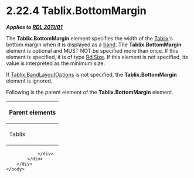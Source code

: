 <html dir="LTR" xmlns:mshelp="http://msdn.microsoft.com/mshelp" xmlns:ddue="http://ddue.schemas.microsoft.com/authoring/2003/5" xmlns:xlink="http://www.w3.org/1999/xlink" xmlns:tool="http://www.microsoft.com/tooltip">
    <head>
        <meta http-equiv="Content-Type" content="text/html; CHARSET=utf-8"></meta>
        <meta name="save" content="history"></meta>
        <title>2.22.4 Tablix.BottomMargin</title>
        <xml>
            <mshelp:toctitle title="2.22.4 Tablix.BottomMargin"></mshelp:toctitle>
            <mshelp:rltitle title="[MS-RDL]: Tablix.BottomMargin"></mshelp:rltitle>
            <mshelp:keyword index="A" term="3ecdbeab-fdb4-49ce-83f2-2036a40494bb"></mshelp:keyword>
            <mshelp:attr name="DCSext.ContentType" value="open specification"></mshelp:attr>
            <mshelp:attr name="AssetID" value="3ecdbeab-fdb4-49ce-83f2-2036a40494bb"></mshelp:attr>
            <mshelp:attr name="TopicType" value="kbRef"></mshelp:attr>
            <mshelp:attr name="DCSext.Title" value="[MS-RDL]: Tablix.BottomMargin" />
        </xml>
    </head>
    <body>
        <div id="header">
            <h1 class="heading">2.22.4 Tablix.BottomMargin</h1>
        </div>
        <div id="mainSection">
            <div id="mainBody">
                <div id="allHistory" class="saveHistory"></div>
                <div id="sectionSection0" class="section" name="collapseableSection">
                    

<p><b><i>Applies to </i></b><a href="bf2bab1a-b608-4bcc-b718-1cc1baa9579c.html"><b><i>RDL 2011/01</i></b></a></p>

<p>The <b>Tablix.BottomMargin</b> element specifies the width
of the <a href="e42fb86e-799a-4202-8845-ac38831efccb.html">Tablix</a>'s bottom
margin when it is displayed as a <a href="b2482b3f-74ab-4ca8-a9e5-c07955011743.html#gt_2b91267d-4881-4b9c-82be-a02a592c9298">band</a>. The <b>Tablix.BottomMargin</b>
element is optional and MUST NOT be specified more than once. If this element
is specified, it is of type <a href="b40c092e-4fe5-4f7b-a0bf-c98df1361c90.html">RdlSize</a>.
If this element is not specified, its value is interpreted as the minimum size.</p>

<p>If <a href="aa3763a2-4b3a-4cab-9296-15da99211923.html">Tablix.BandLayoutOptions</a>
is not specified, the <b>Tablix.BottomMargin</b> element is ignored.</p>

<p>Following is the parent element of the <b>Tablix.BottomMargin</b>
element.</p>

<table>
 <thead>
  <tr>
   <th>
   <p>Parent elements</p>
   </th>
  </tr>
 </thead>
 <tr>
  <td>
  <p>Tablix</p>
  </td>
 </tr>
</table>

<p> </p>


                </div>
            </div>
        </div>
    </body>
</html>